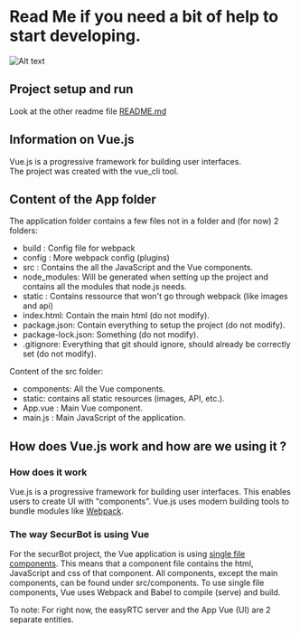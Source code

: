 # Read Me if you need a bit of help to start developing.

![Alt text](src/static/logo.png)

## Project setup and run
Look at the other readme file [README.md](README.md)

## Information on Vue.js

Vue.js is a progressive framework for building user interfaces.     
The project was created with the vue_cli tool.    

## Content of the App folder
The application folder contains a few files not in a folder and (for now) 2 folders:   

  * build : Config file for webpack   
  * config : More webpack config (plugins)   
  * src : Contains the all the JavaScript and the Vue components.   
  * node_modules: Will be generated when setting up the project and contains all the modules that node.js needs.   
  * static : Contains ressource that won't go through webpack (like images and api)   
  * index.html: Contain the main html (do not modify).   
  * package.json: Contain everything to setup the project (do not modify).   
  * package-lock.json: Something (do not modify).   
  * .gitignore: Everything that git should ignore, should already be correctly set (do not modify).  

Content of the src folder:   

  * components: All the Vue components.   
  * static: contains all static resources (images, API, etc.).   
  * App.vue : Main Vue component.   
  * main.js : Main JavaScript of the application.   


## How does Vue.js work and how are we using it ?
### How does it work
Vue.js is a progressive framework for building user interfaces.
This enables users to create UI with "components". Vue.js uses modern building tools to bundle modules like [Webpack](https://webpack.js.org/).

### The way SecurBot is using Vue
For the securBot project, the Vue application is using [single file components](https://vuejs.org/v2/guide/single-file-components.html). This means that a component file contains the html, JavaScript and css of that component. All components, except the main components, can be found under src/components. To use single file components, Vue uses Webpack and Babel to compile (serve) and build.   
   
To note: For right now, the easyRTC server and the App Vue (UI) are 2 separate entities.

